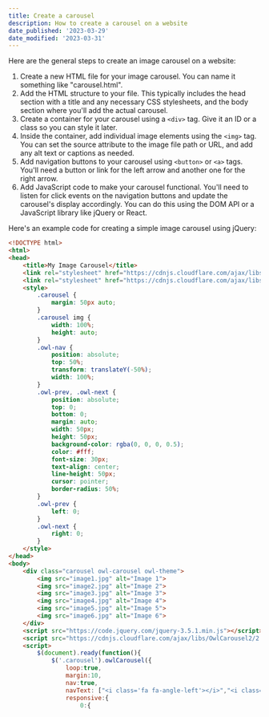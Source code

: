 ```yaml
---
title: Create a carousel
description: How to create a carousel on a website
date_published: '2023-03-29'
date_modified: '2023-03-31'
---
```


Here are the general steps to create an image carousel on a website:
1. Create a new HTML file for your image carousel. You can name it something like "carousel.html".
2. Add the HTML structure to your file. This typically includes the head section with a title and any necessary CSS stylesheets, and the body section where you'll add the actual carousel. 
3. Create a container for your carousel using a `<div>` tag. Give it an ID or a class so you can style it later. 
4. Inside the container, add individual image elements using the `<img>` tag. You can set the source attribute to the image file path or URL, and add any alt text or captions as needed. 
5. Add navigation buttons to your carousel using `<button>` or `<a>` tags. You'll need a button or link for the left arrow and another one for the right arrow.
6. Add JavaScript code to make your carousel functional. You'll need to listen for click events on the navigation buttons and update the carousel's display accordingly. You can do this using the DOM API or a JavaScript library like jQuery or React.

Here's an example code for creating a simple image carousel using jQuery:

```html
<!DOCTYPE html>
<html>
<head>
	<title>My Image Carousel</title>
	<link rel="stylesheet" href="https://cdnjs.cloudflare.com/ajax/libs/OwlCarousel2/2.3.4/assets/owl.carousel.min.css">
	<link rel="stylesheet" href="https://cdnjs.cloudflare.com/ajax/libs/OwlCarousel2/2.3.4/assets/owl.theme.default.min.css">
	<style>
		.carousel {
			margin: 50px auto;
		}
		.carousel img {
			width: 100%;
			height: auto;
		}
		.owl-nav {
			position: absolute;
			top: 50%;
			transform: translateY(-50%);
			width: 100%;
		}
		.owl-prev, .owl-next {
			position: absolute;
			top: 0;
			bottom: 0;
			margin: auto;
			width: 50px;
			height: 50px;
			background-color: rgba(0, 0, 0, 0.5);
			color: #fff;
			font-size: 30px;
			text-align: center;
			line-height: 50px;
			cursor: pointer;
			border-radius: 50%;
		}
		.owl-prev {
			left: 0;
		}
		.owl-next {
			right: 0;
		}
	</style>
</head>
<body>
	<div class="carousel owl-carousel owl-theme">
		<img src="image1.jpg" alt="Image 1">
		<img src="image2.jpg" alt="Image 2">
		<img src="image3.jpg" alt="Image 3">
		<img src="image4.jpg" alt="Image 4">
		<img src="image5.jpg" alt="Image 5">
		<img src="image6.jpg" alt="Image 6">
	</div>
	<script src="https://code.jquery.com/jquery-3.5.1.min.js"></script>
	<script src="https://cdnjs.cloudflare.com/ajax/libs/OwlCarousel2/2.3.4/owl.carousel.min.js"></script>
	<script>
		$(document).ready(function(){
			$('.carousel').owlCarousel({
				loop:true,
				margin:10,
				nav:true,
				navText: ["<i class='fa fa-angle-left'></i>","<i class='fa fa-angle-right'></i>"],
				responsive:{
					0:{
```
